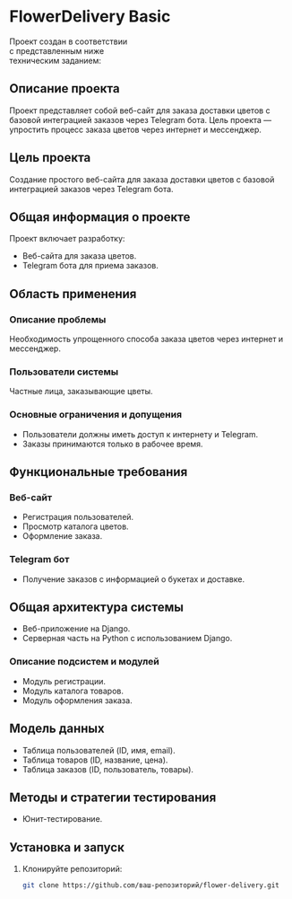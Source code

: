 # FlowerDelivery Basic
Проект создан в соответствии  
с представленным ниже  
техническим заданием:

## Описание проекта

Проект представляет собой веб-сайт для заказа доставки цветов с базовой интеграцией заказов через Telegram бота. Цель проекта — упростить процесс заказа цветов через интернет и мессенджер.

## Цель проекта

Создание простого веб-сайта для заказа доставки цветов с базовой интеграцией заказов через Telegram бота.

## Общая информация о проекте

Проект включает разработку:
- Веб-сайта для заказа цветов.
- Telegram бота для приема заказов.

## Область применения

### Описание проблемы
Необходимость упрощенного способа заказа цветов через интернет и мессенджер.

### Пользователи системы
Частные лица, заказывающие цветы.

### Основные ограничения и допущения
- Пользователи должны иметь доступ к интернету и Telegram.
- Заказы принимаются только в рабочее время.

## Функциональные требования

### Веб-сайт
- Регистрация пользователей.
- Просмотр каталога цветов.
- Оформление заказа.

### Telegram бот
- Получение заказов с информацией о букетах и доставке.

## Общая архитектура системы

- Веб-приложение на Django.
- Серверная часть на Python с использованием Django.

### Описание подсистем и модулей
- Модуль регистрации.
- Модуль каталога товаров.
- Модуль оформления заказа.

## Модель данных

- Таблица пользователей (ID, имя, email).
- Таблица товаров (ID, название, цена).
- Таблица заказов (ID, пользователь, товары).

## Методы и стратегии тестирования

- Юнит-тестирование.

## Установка и запуск

1. Клонируйте репозиторий:
   ```bash
   git clone https://github.com/ваш-репозиторий/flower-delivery.git